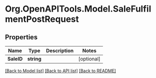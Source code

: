 # Org.OpenAPITools.Model.SaleFulfilmentPostRequest

## Properties

Name | Type | Description | Notes
------------ | ------------- | ------------- | -------------
**SaleID** | **string** |  | [optional] 

[[Back to Model list]](../README.md#documentation-for-models) [[Back to API list]](../README.md#documentation-for-api-endpoints) [[Back to README]](../README.md)

